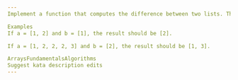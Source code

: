 ```yaml
---
Implement a function that computes the difference between two lists. The function should remove all occurrences of elements from the first list (a) that are present in the second list (b). The order of elements in the first list should be preserved in the result.

Examples
If a = [1, 2] and b = [1], the result should be [2].

If a = [1, 2, 2, 2, 3] and b = [2], the result should be [1, 3].

ArraysFundamentalsAlgorithms
Suggest kata description edits
---
```

